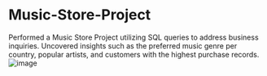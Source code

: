 # Music-Store-Project
Performed a Music Store Project utilizing SQL queries to address business inquiries.
Uncovered insights such as the preferred music genre per country, popular artists, and customers with the highest purchase records.
![image](https://github.com/Rushi-Bhut/Music-Store-Project/assets/135492992/1ac1dc21-b44b-46a2-8568-d447527c941b)
